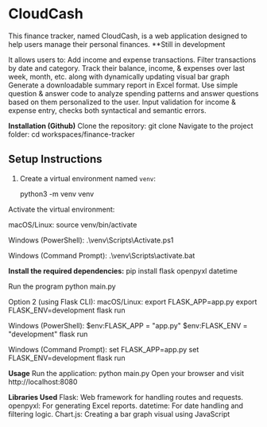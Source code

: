 # CloudCash
This finance tracker, named CloudCash, is a web application designed to help users manage their personal finances. **Still in development

It allows users to:
Add income and expense transactions.
Filter transactions by date and category.
Track their balance, income, & expenses over last week, month, etc. along with dynamically updating visual bar graph
Generate a downloadable summary report in Excel format.
Use simple question & answer code to analyze spending patterns and answer questions based on them personalized to the user.
Input validation for income & expense entry, checks both syntactical and semantic errors.

**Installation (Github)**
Clone the repository:
git clone <repository-url>
Navigate to the project folder:
cd workspaces/finance-tracker

## Setup Instructions

1. Create a virtual environment named `venv`:

   python3 -m venv venv

Activate the virtual environment:

macOS/Linux:
source venv/bin/activate

Windows (PowerShell):
.\venv\Scripts\Activate.ps1

Windows (Command Prompt):
.\venv\Scripts\activate.bat

**Install the required dependencies:**
pip install flask openpyxl datetime

Run the program
python main.py

Option 2 (using Flask CLI):
macOS/Linux:
export FLASK_APP=app.py
export FLASK_ENV=development
flask run

Windows (PowerShell):
$env:FLASK_APP = "app.py"
$env:FLASK_ENV = "development"
flask run

Windows (Command Prompt):
set FLASK_APP=app.py
set FLASK_ENV=development
flask run




**Usage**
Run the application: python main.py
Open your browser and visit http://localhost:8080

**Libraries Used**
Flask: Web framework for handling routes and requests.
openpyxl: For generating Excel reports.
datetime: For date handling and filtering logic.
Chart.js: Creating a bar graph visual using JavaScript
